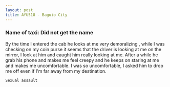 ```yaml
---
layout: post
title: AYU518 - Baguio City
---
```


### Name of taxi: Did not get the name

By the time I entered the cab he looks at me very demoralizing , while I was checking on my coin purse it seems that the driver is looking at me on the mirror, I look at him and caught him really looking at me. After a while he grab his phone and makes me feel creepy and he keeps on staring at me and makes me uncomfortable. I was so uncomfortable, I asked him to drop me off even if I'm far away from my destination. 

```Sexual assault```
